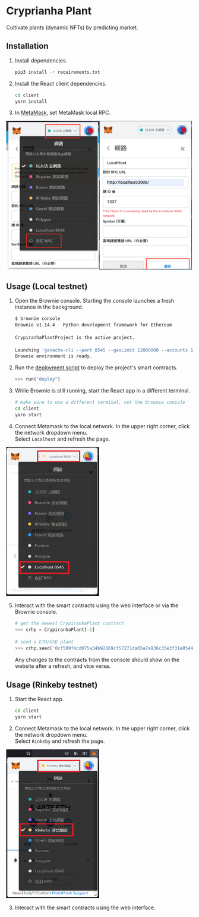# Cryprianha Plant
Cultivate plants (dynamic NFTs) by predicting market. 

## Installation

1. Install dependencies.
    
    ```bash
    pip3 install -r requirements.txt
    ```
   
2. Install the React client dependencies.

    ```bash
    cd client
    yarn install
    ```

3. In [MetaMask](https://metamask.io/), set MetaMask local RPC.  
  
<img src="./assets/CustomRPC.png" alt="Custom RPC" width="250" height="400"/><img src="./assets/CustomSettings.png" alt="Custom Settings" width="250" height="400"/>  

## Usage (Local testnet)

1. Open the Brownie console. Starting the console launches a fresh instance in the background.

    ```bash
    $ brownie console
    Brownie v1.14.4 - Python development framework for Ethereum

    CrypiranhaPlantProject is the active project.

    Launching 'ganache-cli --port 8545 --gasLimit 12000000 --accounts 10 --hardfork istanbul --mnemonic hill law jazz limb penalty escape public dish stand bracket blue jar'...
    Brownie environment is ready.
    ```

2. Run the [deployment script](scripts/deploy.py) to deploy the project's smart contracts.

    ```python
    >>> run("deploy")
    ```

3. While Brownie is still running, start the React app in a different terminal.

    ```bash
    # make sure to use a different terminal, not the brownie console
    cd client
    yarn start
    ```

4. Connect Metamask to the local network. In the upper right corner, click the network dropdown menu.  
   Select `Localhost` and refresh the page.

<img src="./assets/SelectLocal.png" alt="Select Local" width="250" height="400"/>  

5. Interact with the smart contracts using the web interface or via the Brownie console.

    ```python
    # get the newest CrypiranhaPlant contract
    >>> crhp = CrypiranhaPlant[-1]

    # seed a ETH/USD plant
    >>> crhp.seed('0xf599f4cd075a34b92169cf57271da65a7a936c35e3f31e854447fbb3e7eb736d')
    ```

    Any changes to the contracts from the console should show on the website after a refresh, and vice versa.


## Usage (Rinkeby testnet)

1. Start the React app.

    ```bash
    cd client
    yarn start
    ```
    
2. Connect Metamask to the local network. In the upper right corner, click the network dropdown menu.  
   Select `Rinkeby` and refresh the page.
  
<img src="./assets/SelectRinkeby.png" alt="Select Rinkeby" width="250" height="400"/>  

3. Interact with the smart contracts using the web interface.
